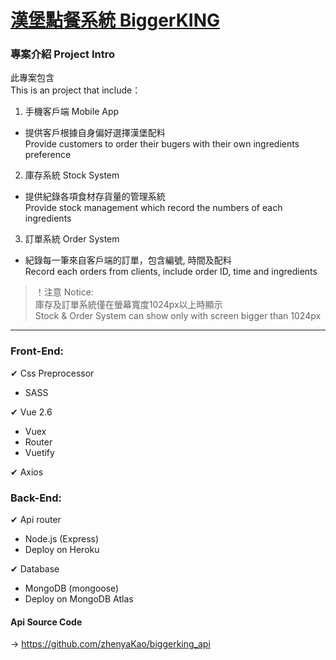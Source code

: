 # [漢堡點餐系統 BiggerKING](https://zhenyakao.github.io/biggerking/)

### 專案介紹 Project Intro
此專案包含 <br>
This is an project that include：
1. 手機客戶端 Mobile App
  - 提供客戶根據自身偏好選擇漢堡配料 <br>
  Provide customers to order their bugers with their own ingredients preference
2. 庫存系統 Stock System
  - 提供紀錄各項食材存貨量的管理系統 <br>
  Provide stock management which record the numbers of each ingredients
3. 訂單系統 Order System
  - 紀錄每一筆來自客戶端的訂單，包含編號, 時間及配料 <br>
  Record each orders from clients, include order ID, time and ingredients
> ！注意 Notice: <br>
庫存及訂單系統僅在螢幕寬度1024px以上時顯示<br>
Stock & Order System can show only with screen bigger than 1024px

---


### Front-End:
✔ Css Preprocessor
  - SASS <br>
  
✔ Vue 2.6
  - Vuex
  - Router
  - Vuetify <br>
  
✔ Axios

### Back-End:
✔ Api router
  - Node.js (Express)
  - Deploy on Heroku<br>
  
✔ Database 
  - MongoDB (mongoose)
  - Deploy on MongoDB Atlas
   
#### Api Source Code 
→ https://github.com/zhenyaKao/biggerking_api


